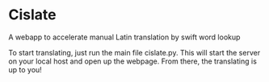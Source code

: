 # Cislate
A webapp to accelerate manual Latin translation by swift word lookup

To start translating, just run the main file cislate.py. This will start the server on your local host and open up the webpage. From there, the translating is up to you!
